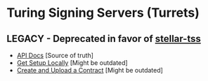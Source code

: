 # Turing Signing Servers (Turrets)

## **LEGACY** - Deprecated in favor of [stellar-tss](https://github.com/tyvdh/stellar-tss)

- [API Docs](https://www.notion.so/tyvdh/Turing-Signing-Servers-661f3ff0de5143c1bd3c6fb52ae88dae) [Source of truth]
- [Get Setup Locally](https://youtu.be/StYbvqQnyuc) [Might be outdated]
- [Create and Upload a Contract](https://youtu.be/n_XQV53YkyA) [Might be outdated]
